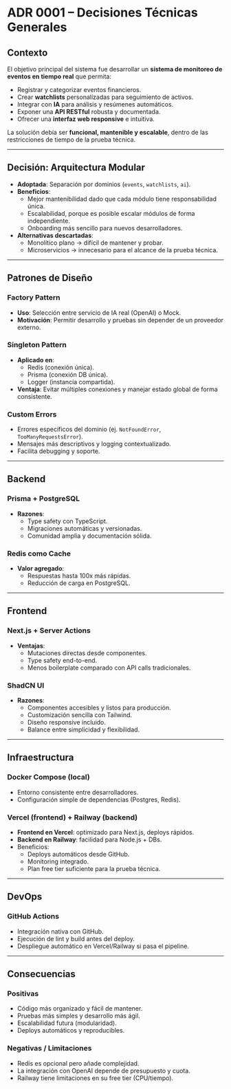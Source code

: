 # ADR 0001 – Decisiones Técnicas Generales

## Contexto
El objetivo principal del sistema fue desarrollar un **sistema de monitoreo de eventos en tiempo real** que permita:

- Registrar y categorizar eventos financieros.  
- Crear **watchlists** personalizadas para seguimiento de activos.  
- Integrar con **IA** para análisis y resúmenes automáticos.  
- Exponer una **API RESTful** robusta y documentada.  
- Ofrecer una **interfaz web responsive** e intuitiva.  

La solución debía ser **funcional, mantenible y escalable**, dentro de las restricciones de tiempo de la prueba técnica.

---

## Decisión: Arquitectura Modular
- **Adoptada**: Separación por dominios (`events`, `watchlists`, `ai`).  
- **Beneficios**:  
  - Mejor mantenibilidad dado que cada módulo tiene responsabilidad única.
  - Escalabilidad, porque es posible escalar módulos de forma independiente.
  - Onboarding más sencillo para nuevos desarrolladores.  
- **Alternativas descartadas**:  
  - Monolítico plano → difícil de mantener y probar.  
  - Microservicios → innecesario para el alcance de la prueba técnica.  

---

## Patrones de Diseño

### Factory Pattern
- **Uso**: Selección entre servicio de IA real (OpenAI) o Mock.  
- **Motivación**: Permitir desarrollo y pruebas sin depender de un proveedor externo.  

### Singleton Pattern
- **Aplicado en**:  
  - Redis (conexión única).  
  - Prisma (conexión DB única).  
  - Logger (instancia compartida).  
- **Ventaja**: Evitar múltiples conexiones y manejar estado global de forma consistente.  

### Custom Errors
- Errores específicos del dominio (ej. `NotFoundError`, `TooManyRequestsError`).  
- Mensajes más descriptivos y logging contextualizado.  
- Facilita debugging y soporte.  

---

## Backend

### Prisma + PostgreSQL
- **Razones**:  
  - Type safety con TypeScript.  
  - Migraciones automáticas y versionadas.  
  - Comunidad amplia y documentación sólida.  

### Redis como Cache
- **Valor agregado**:  
  - Respuestas hasta 100x más rápidas.  
  - Reducción de carga en PostgreSQL.  

---

## Frontend

### Next.js + Server Actions
- **Ventajas**:  
  - Mutaciones directas desde componentes.  
  - Type safety end-to-end.  
  - Menos boilerplate comparado con API calls tradicionales.  

### ShadCN UI
- **Razones**:  
  - Componentes accesibles y listos para producción.  
  - Customización sencilla con Tailwind.  
  - Diseño responsive incluido.  
  - Balance entre simplicidad y flexibilidad.  

---

## Infraestructura

### Docker Compose (local)
- Entorno consistente entre desarrolladores.  
- Configuración simple de dependencias (Postgres, Redis).  

### Vercel (frontend) + Railway (backend)
- **Frontend en Vercel**: optimizado para Next.js, deploys rápidos.  
- **Backend en Railway**: facilidad para Node.js + DBs.  
- Beneficios:  
  - Deploys automáticos desde GitHub.  
  - Monitoring integrado.  
  - Plan free tier suficiente para la prueba técnica.  

---

## DevOps

### GitHub Actions
- Integración nativa con GitHub.  
- Ejecución de lint y build antes del deploy.  
- Despliegue automático en Vercel/Railway si pasa el pipeline.  

---

## Consecuencias

### Positivas
- Código más organizado y fácil de mantener.  
- Pruebas más simples y desarrollo más ágil.  
- Escalabilidad futura (modularidad).  
- Deploys automáticos y reproducibles.  

### Negativas / Limitaciones
- Redis es opcional pero añade complejidad.  
- La integración con OpenAI depende de presupuesto y cuota.  
- Railway tiene limitaciones en su free tier (CPU/tiempo).  
